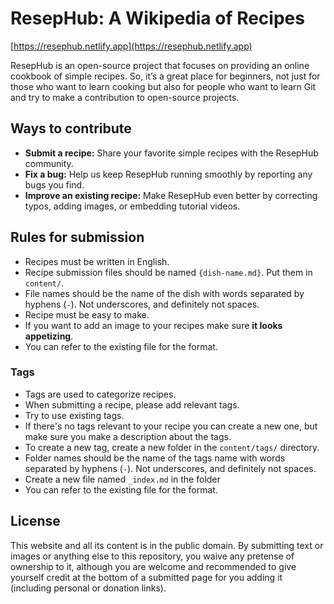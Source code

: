 # ResepHub: A Wikipedia of Recipes

[https://resephub.netlify.app](https://resephub.netlify.app)

ResepHub is an open-source project that focuses on providing an online cookbook of simple recipes. So, it’s a great place for beginners, not just for those who want to learn cooking but also for people who want to learn Git and try to make a contribution to open-source projects.

## Ways to contribute

- **Submit a recipe:** Share your favorite simple recipes with the ResepHub community.
- **Fix a bug:** Help us keep ResepHub running smoothly by reporting any bugs you find.
- **Improve an existing recipe:** Make ResepHub even better by correcting typos, adding images, or embedding tutorial videos.

## Rules for submission

- Recipes must be written in English.
- Recipe submission files should be named `{dish-name.md}`. Put them in `content/`.
- File names should be the name of the dish with words separated by hyphens (`-`). Not underscores, and definitely not spaces.
- Recipe must be easy to make.
- If you want to add an image to your recipes make sure **it looks appetizing**.
- You can refer to the existing file for the format.

### Tags

- Tags are used to categorize recipes.
- When submitting a recipe, please add relevant tags.
- Try to use existing tags.
- If there's no tags relevant to your recipe you can create a new one, but make sure you make a description about the tags.
- To create a new tag, create a new folder in the `content/tags/` directory.
- Folder names should be the name of the tags name with words separated by hyphens (`-`). Not underscores, and definitely not spaces.
- Create a new file named `_index.md` in the folder
- You can refer to the existing file for the format.

## License

This website and all its content is in the public domain. By submitting text or images or anything else to this repository, you waive any pretense of ownership to it, although you are welcome and recommended to give yourself credit at the bottom of a submitted page for you adding it (including personal or donation links).